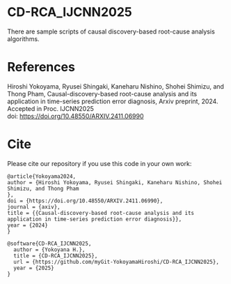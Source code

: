 # CD-RCA_IJCNN2025
There are sample scripts of causal discovery-based root-cause analysis algorithms. 
<br>

# References<br>
Hiroshi Yokoyama, Ryusei Shingaki, Kaneharu Nishino, Shohei Shimizu, and Thong Pham, 
Causal-discovery-based root-cause analysis and its application in time-series prediction error diagnosis, Arxiv preprint, 2024. Accepted in  Proc. IJCNN2025 <br>
doi: https://doi.org/10.48550/ARXIV.2411.06990

# Cite<br>

Please cite our repository if you use this code in your own work:
```
@article{Yokoyama2024,
author = {Hiroshi Yokoyama, Ryusei Shingaki, Kaneharu Nishino, Shohei Shimizu, and Thong Pham
},
doi = {https://doi.org/10.48550/ARXIV.2411.06990},
journal = {axiv},
title = {{Causal-discovery-based root-cause analysis and its application in time-series prediction error diagnosis}},
year = {2024}
}
```
```
@software{CD-RCA_IJCNN2025,
  author = {Yokoyana H.},
  title = {CD-RCA_IJCNN2025},
  url = {https://github.com/myGit-YokoyamaHiroshi/CD-RCA_IJCNN2025},
  year = {2025}
}
```

